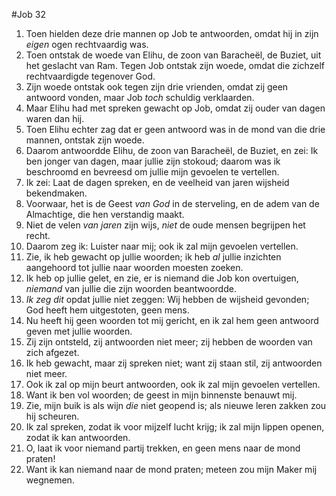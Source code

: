#Job 32
1. Toen hielden deze drie mannen op Job te antwoorden, omdat hij in zijn *eigen* ogen rechtvaardig was.
2. Toen ontstak de woede van Elihu, de zoon van Baracheël, de Buziet, uit het geslacht van Ram. Tegen Job ontstak zijn woede, omdat die zichzelf rechtvaardigde tegenover God.
3. Zijn woede ontstak ook tegen zijn drie vrienden, omdat zij geen antwoord vonden, maar Job *toch* schuldig verklaarden.
4. Maar Elihu had met spreken gewacht op Job, omdat zij ouder van dagen waren dan hij.
5. Toen Elihu echter zag dat er geen antwoord was in de mond van die drie mannen, ontstak zijn woede.
6. Daarom antwoordde Elihu, de zoon van Baracheël, de Buziet, en zei: Ik ben jonger van dagen, maar jullie zijn stokoud; daarom was ik beschroomd en bevreesd om jullie mijn gevoelen te vertellen. 
7. Ik zei: Laat de dagen spreken, en de veelheid van jaren wijsheid bekendmaken. 
8. Voorwaar, het is de Geest *van God* in de sterveling, en de adem van de Almachtige, die hen verstandig maakt. 
9. Niet de velen *van jaren* zijn wijs, *niet* de oude mensen begrijpen het recht. 
10. Daarom zeg ik: Luister naar mij; ook ik zal mijn gevoelen vertellen. 
11. Zie, ik heb gewacht op jullie woorden; ik heb *al* jullie inzichten aangehoord tot jullie naar woorden moesten zoeken. 
12. Ik heb op jullie gelet, en zie, er is niemand die Job kon overtuigen, *niemand* van jullie die zijn woorden beantwoordde. 
13. *Ik zeg dit* opdat jullie niet zeggen: Wij hebben de wijsheid gevonden; God heeft hem uitgestoten, geen mens. 
14. Nu heeft hij geen woorden tot mij gericht, en ik zal hem geen antwoord geven met jullie woorden. 
15. Zij zijn ontsteld, zij antwoorden niet meer; zij hebben de woorden van zich afgezet. 
16. Ik heb gewacht, maar zij spreken niet; want zij staan stil, zij antwoorden niet meer. 
17. Ook ik zal op mijn beurt antwoorden, ook ik zal mijn gevoelen vertellen. 
18. Want ik ben vol woorden; de geest in mijn binnenste benauwt mij. 
19. Zie, mijn buik is als wijn *die* niet geopend is; als nieuwe leren zakken zou hij scheuren. 
20. Ik zal spreken, zodat ik voor mijzelf lucht krijg; ik zal mijn lippen openen, zodat ik kan antwoorden. 
21. O, laat ik voor niemand partij trekken, en geen mens naar de mond praten! 
22. Want ik kan niemand naar de mond praten; meteen zou mijn Maker mij wegnemen.
